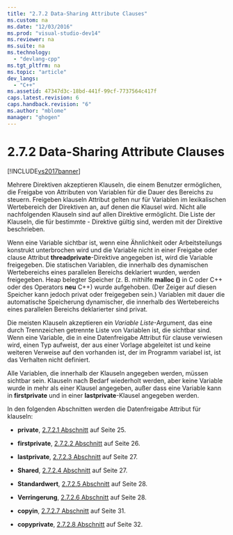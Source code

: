 ```yaml
---
title: "2.7.2 Data-Sharing Attribute Clauses"
ms.custom: na
ms.date: "12/03/2016"
ms.prod: "visual-studio-dev14"
ms.reviewer: na
ms.suite: na
ms.technology: 
  - "devlang-cpp"
ms.tgt_pltfrm: na
ms.topic: "article"
dev_langs: 
  - "C++"
ms.assetid: 47347d3c-18bd-441f-99cf-7737564c417f
caps.latest.revision: 6
caps.handback.revision: "6"
ms.author: "mblome"
manager: "ghogen"
---
```

# 2.7.2 Data-Sharing Attribute Clauses
[!INCLUDE[vs2017banner](../../assembler/inline/includes/vs2017banner.md)]

Mehrere Direktiven akzeptieren Klauseln, die einem Benutzer ermöglichen, die Freigabe von Attributen von Variablen für die Dauer des Bereichs zu steuern.  Freigeben klauseln Attribut gelten nur für Variablen im lexikalischen Wertebereich der Direktiven an, auf denen die Klausel wird.  Nicht alle nachfolgenden Klauseln sind auf allen Direktive ermöglicht.  Die Liste der Klauseln, die für bestimmte \- Direktive gültig sind, werden mit der Direktive beschrieben.  
  
 Wenn eine Variable sichtbar ist, wenn eine Ähnlichkeit oder Arbeitsteilungs konstrukt unterbrochen wird und die Variable nicht in einer Freigabe oder clause Attribut **threadprivate**\-Direktive angegeben ist, wird die Variable freigegeben.  Die statischen Variablen, die innerhalb des dynamischen Wertebereichs eines parallelen Bereichs deklariert wurden, werden freigegeben.  Heap belegter Speicher \(z. B. mithilfe **malloc \(\)** in C oder C\+\+ oder des Operators **neu** C\+\+\) wurde aufgehoben.  \(Der Zeiger auf diesen Speicher kann jedoch privat oder freigegeben sein.\) Variablen mit dauer die automatische Speicherung dynamischer, die innerhalb des Wertebereichs eines parallelen Bereichs deklarierter sind privat.  
  
 Die meisten Klauseln akzeptieren ein *Variable Liste*\-Argument, das eine durch Trennzeichen getrennte Liste von Variablen ist, die sichtbar sind.  Wenn eine Variable, die in eine Datenfreigabe Attribut für clause verwiesen wird, einen Typ aufweist, der aus einer Vorlage abgeleitet ist und keine weiteren Verweise auf den vorhanden ist, der im Programm variabel ist, ist das Verhalten nicht definiert.  
  
 Alle Variablen, die innerhalb der Klauseln angegeben werden, müssen sichtbar sein.  Klauseln nach Bedarf wiederholt werden, aber keine Variable wurde in mehr als einer Klausel angegeben, außer dass eine Variable kann in **firstprivate** und in einer **lastprivate**\-Klausel angegeben werden.  
  
 In den folgenden Abschnitten werden die Datenfreigabe Attribut für klauseln:  
  
-   **private**, [2.7.2.1 Abschnitt](../../parallel/openmp/2-7-2-1-private.md) auf Seite 25.  
  
-   **firstprivate**, [2.7.2.2 Abschnitt](../../parallel/openmp/2-7-2-2-firstprivate.md) auf Seite 26.  
  
-   **lastprivate**, [2.7.2.3 Abschnitt](../../parallel/openmp/2-7-2-3-lastprivate.md) auf Seite 27.  
  
-   **Shared**, [2.7.2.4 Abschnitt](../../parallel/openmp/2-7-2-4-shared.md) auf Seite 27.  
  
-   **Standardwert**, [2.7.2.5 Abschnitt](../../parallel/openmp/2-7-2-5-default.md) auf Seite 28.  
  
-   **Verringerung**, [2.7.2.6 Abschnitt](../../parallel/openmp/2-7-2-6-reduction.md) auf Seite 28.  
  
-   **copyin**, [2.7.2.7 Abschnitt](../../parallel/openmp/2-7-2-7-copyin.md) auf Seite 31.  
  
-   **copyprivate**, [2.7.2.8 Abschnitt](../../parallel/openmp/2-7-2-8-copyprivate.md) auf Seite 32.